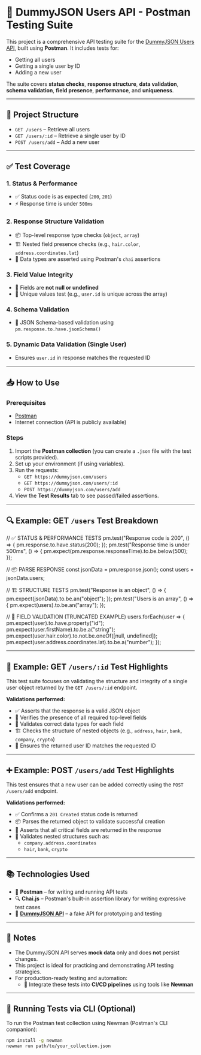 # 🧪 DummyJSON Users API - Postman Testing Suite

This project is a comprehensive API testing suite for the [DummyJSON Users API](https://dummyjson.com/users), built using **Postman**. It includes tests for:

- Getting all users
- Getting a single user by ID
- Adding a new user

The suite covers **status checks**, **response structure**, **data validation**, **schema validation**, **field presence**, **performance**, and **uniqueness**.

---

## 📂 Project Structure

- `GET /users` – Retrieve all users
- `GET /users/:id` – Retrieve a single user by ID
- `POST /users/add` – Add a new user

---

## ✅ Test Coverage

### 1. Status & Performance

- ✅ Status code is as expected (`200`, `201`)
- ⚡ Response time is under `500ms`

### 2. Response Structure Validation

- 📦 Top-level response type checks (`object`, `array`)
- 🏗️ Nested field presence checks (e.g., `hair.color`, `address.coordinates.lat`)
- 🧩 Data types are asserted using Postman's `chai` assertions

### 3. Field Value Integrity

- 🚫 Fields are **not null or undefined**
- 🔁 Unique values test (e.g., `user.id` is unique across the array)

### 4. Schema Validation

- 📜 JSON Schema-based validation using `pm.response.to.have.jsonSchema()`

### 5. Dynamic Data Validation (Single User)

- Ensures `user.id` in response matches the requested ID

---

## 📥 How to Use

### Prerequisites

- [Postman](https://www.postman.com/downloads/)
- Internet connection (API is publicly available)

### Steps

1. Import the **Postman collection** (you can create a `.json` file with the test scripts provided).
2. Set up your environment (if using variables).
3. Run the requests:
   - `GET https://dummyjson.com/users`
   - `GET https://dummyjson.com/users/:id`
   - `POST https://dummyjson.com/users/add`
4. View the **Test Results** tab to see passed/failed assertions.

---

## 🔍 Example: GET `/users` Test Breakdown

// ✅ STATUS & PERFORMANCE TESTS
pm.test("Response code is 200", () => {
    pm.response.to.have.status(200);
});
pm.test("Response time is under 500ms", () => {
    pm.expect(pm.response.responseTime).to.be.below(500);
});

// 📦 PARSE RESPONSE
const jsonData = pm.response.json();
const users = jsonData.users;

// 🏗️ STRUCTURE TESTS
pm.test("Response is an object", () => {
    pm.expect(jsonData).to.be.an("object");
});
pm.test("Users is an array", () => {
    pm.expect(users).to.be.an("array");
});

// 🧩 FIELD VALIDATION (TRUNCATED EXAMPLE)
users.forEach(user => {
    pm.expect(user).to.have.property("id");
    pm.expect(user.firstName).to.be.a("string");
    pm.expect(user.hair.color).to.not.be.oneOf([null, undefined]);
    pm.expect(user.address.coordinates.lat).to.be.a("number");
});

---

## 👤 Example: GET `/users/:id` Test Highlights

This test suite focuses on validating the structure and integrity of a single user object returned by the `GET /users/:id` endpoint.

**Validations performed:**

- ✅ Asserts that the response is a valid JSON object
- 📌 Verifies the presence of all required top-level fields
- 🧩 Validates correct data types for each field
- 🏗️ Checks the structure of nested objects (e.g., `address`, `hair`, `bank`, `company`, `crypto`)
- 🔁 Ensures the returned user ID matches the requested ID

---

## ➕ Example: POST `/users/add` Test Highlights

This test ensures that a new user can be added correctly using the `POST /users/add` endpoint.

**Validations performed:**

- ✅ Confirms a `201 Created` status code is returned
- 📦 Parses the returned object to validate successful creation
- 📌 Asserts that all critical fields are returned in the response
- 🧩 Validates nested structures such as:
  - `company.address.coordinates`
  - `hair`, `bank`, `crypto`

---

## 📚 Technologies Used

- 🧰 **Postman** – for writing and running API tests
- 🔍 **Chai.js** – Postman's built-in assertion library for writing expressive test cases
- 🔗 **[DummyJSON API](https://dummyjson.com/users/)** – a fake API for prototyping and testing

---

## 🧠 Notes

- The DummyJSON API serves **mock data** only and does **not** persist changes.
- This project is ideal for practicing and demonstrating API testing strategies.
- For production-ready testing and automation:
  - 🔁 Integrate these tests into **CI/CD pipelines** using tools like **Newman**

---

## 🚀 Running Tests via CLI (Optional)

To run the Postman test collection using Newman (Postman's CLI companion):

```bash
npm install -g newman
newman run path/to/your_collection.json

